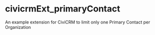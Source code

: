 # civicrmExt_primaryContact
An example extension for CiviCRM to limit only one Primary Contact per Organization
